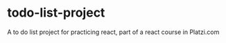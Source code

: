 # todo-list-project
A to do list project for practicing react, part of a react course in Platzi.com
